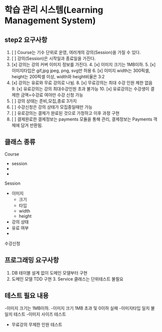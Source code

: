 # 학습 관리 시스템(Learning Management System)
## step2 요구사항
1. [ ] Course는 기수 단위로 운영, 여러개의 강의(Session)을 가질 수 있다.
2. [ ] 강의(Session)은 시작일과 종료일을 가진다.
3. [x] 강의는 강의 커버 이미지 정보를 가진다.
   4. [x] 이미지 크기는 1MB이하.
   5. [x] 이미지타입은 gif,jpg jpeg, png, svg만 허용
   6. [x] 이미지 width는 300픽셀, height는 200픽셀 이상, width와 height비율은 3:2
7. [x] 강의는 유료와 무료 강의로 나뉨.
   8. [x]  무료강의는 최대 수강 인원 제한 없음
   9. [x]  유료강의는 강의 최대수강인원 초과 불가능
   10. [x]  유료강의는 수강생이 결제한 금액=수강료 여야만 수강 신청 가능
11. [ ]  강의 상태는 준비,모집,종료 3가지
12. [ ]  수강신청은 강의 상태가 모집중일때만 가능
13. [ ]  유로강의는 결제가 완료된 것으로 가정하고 이후 과정 구현
14. [ ]  결제완료한 결제정보는 payments 모듈을 통해 관리, 결제정보는 Payments 객체에
    담겨 반환됨.


## 클래스 종류
Course
- session
- 
- 
Session
- 이미지
  - 크기
  - 타입
  - width
  - height
- 강의 상태
- 유료 여부
- 

수강신청


## 프로그래밍 요구사항
1. DB 테이블 설계 없이 도메인 모델부터 구현
2. 도메인 모델 TDD 구현
   3. Service 클래스는 단위테스트 불필요



## 테스트 필요 내용
-이미지 크기는 1MB이하.
-이미지 크기 1MB 초과 및 0이하 실패
-이미지타입 일치 불일치 테스트
-이미지 사이즈 테스트
- 무료강의 무제한 인원 테스트
